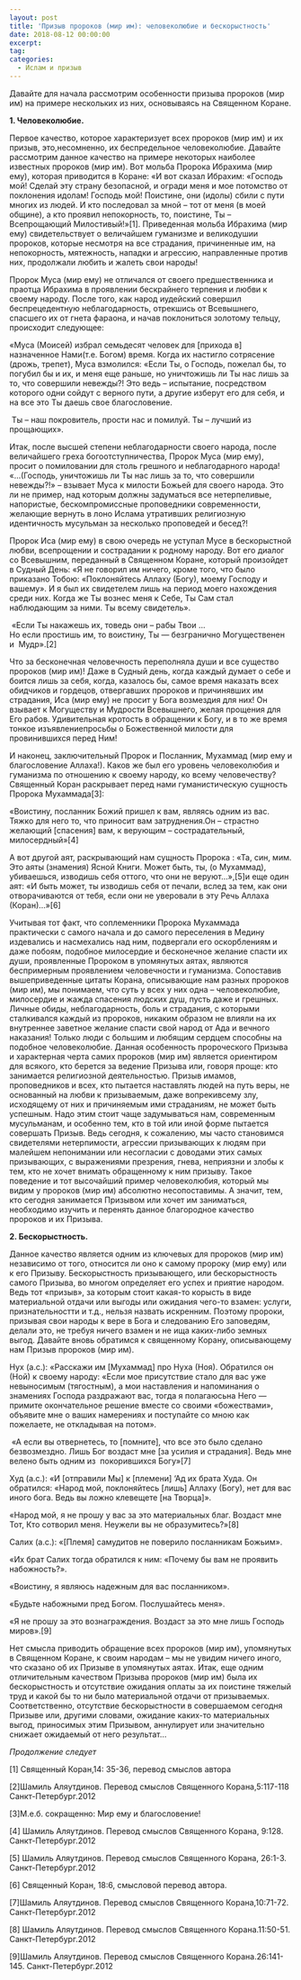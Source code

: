 ```yaml
---
layout: post
title: 'Призыв пророков (мир им): человеколюбие и бескорыстность'
date: 2018-08-12 00:00:00
excerpt:
tag:
categories:
  - Ислам и призыв
---
```


Давайте для начала рассмотрим особенности призыва пророков (мир им) на примере нескольких из них, основываясь на Священном Коране.

**1. Человеколюбие.**

Первое качество, которое характеризует всех пророков (мир им) и их призыв, это,несомненно, их беспредельное человеколюбие. Давайте рассмотрим данное качество на примере некоторых наиболее известных пророков (мир им). Вот мольба Пророка Ибрахима (мир ему), которая приводится в Коране: &laquo;И вот сказал Ибрахим: &laquo;Господь мой! Сделай эту страну безопасной, и огради меня и мое потомство от поклонения идолам! Господь мой! Поистине, они (идолы) сбили с пути многих из людей. И кто последовал за мной – тот от меня (в моей общине), а кто проявил непокорность, то, поистине, Ты – Всепрощающий Милостивый!&raquo;[1]. Приведенная мольба Ибрахима (мир ему) свидетельствует о величайшем гуманизме и великодушии пророков, которые несмотря на все страдания, причиненные им, на непокорность, мятежность, нападки и агрессию, направленные против них, продолжали любить и жалеть свои народы!

Пророк Муса (мир ему) не отличался от своего предшественника и праотца Ибрахима в проявлении бескрайнего терпения и любви к своему народу. После того, как народ иудейский совершил беспрецедентную неблагодарность, отрекшись от Всевышнего, спасшего их от гнета фараона, и начав поклониться золотому тельцу, происходит следующее:

&laquo;Муса (Моисей) избрал семьдесят человек для [прихода в] назначенное Нами(т.е. Богом) время. Когда их настигло сотрясение (дрожь, трепет), Муса взмолился: &laquo;Если Ты, о Господь, пожелал бы, то погубил бы и их, и меня еще раньше, но уничтожишь ли Ты нас лишь за то, что совершили невежды?! Это ведь – испытание, посредством которого одни сойдут с верного пути, а другие изберут его для себя, и на все это Ты даешь свое благословение.

&nbsp;Ты – наш покровитель, прости нас и помилуй. Ты – лучший из прощающих&raquo;.

Итак, после высшей степени неблагодарности своего народа, после величайшего греха богоотступничества, Пророк Муса (мир ему), просит о помиловании для столь грешного и неблагодарного народа! &laquo;…(Господь, уничтожишь ли Ты нас лишь за то, что совершили невежды?!&raquo; – взывает Муса к милости Божьей для своего народа. Это ли не пример, над которым должны задуматься все нетерпеливые, напористые, бескомпромиссные проповедники современности, желающие вернуть в лоно Ислама утративших религиозную идентичность мусульман за несколько проповедей и бесед?!

Пророк Иса (мир ему) в свою очередь не уступал Мусе в бескорыстной любви, всепрощении и сострадании к родному народу. Вот его диалог со Всевышним, переданный в Священном Коране, который произойдет в Судный День: &laquo;Я не говорил им ничего, кроме того, что было приказано Тобою: &laquo;Поклоняйтесь Аллаху (Богу), моему Господу и вашему&raquo;. И я был их свидетелем лишь на период моего нахождения среди них. Когда же Ты вознес меня к Себе, Ты Сам стал наблюдающим за ними. Ты всему свидетель&raquo;.

&nbsp;&laquo;Если Ты накажешь их, товедь они – рабы Твои …<br>Но если простишь им, то воистину, Ты — безгранично Могущественен и&nbsp; Мудр&raquo;.[2]

Что за бесконечная человечность переполняла души и все существо пророков (мир им)! Даже в Судный день, когда каждый думает о себе и боится лишь за себя, когда, казалось бы, самое время наказать всех обидчиков и гордецов, отвергавших пророков и причинявших им страдания, Иса (мир ему) не просит у Бога возмездия для них! Он взывает к Могуществу и Мудрости Всевышнего, желая прощения для Его рабов. Удивительная кротость в обращении к Богу, и в то же время тонкое изъявлениепросьбы о Божественной милости для провинившихся перед Ним!

И наконец, заключительный Пророк и Посланник, Мухаммад (мир ему и благословение Аллаха!). Каков же был его уровень человеколюбия и гуманизма по отношению к своему народу, ко всему человечеству? Священный Коран раскрывает перед нами гуманистическую сущность Пророка Мухаммада[3]:

&laquo;Воистину, посланник Божий пришел к вам, являясь одним из вас. Тяжко для него то, что приносит вам затруднения.Он – страстно желающий [спасения] вам, к верующим – сострадательный, милосердный&raquo;[4]

А вот другой аят, раскрывающий нам сущность Пророка : &laquo;Та, син, мим. Это аяты (знамения) Ясной Книги. Может быть, ты, (о Мухаммад), убиваешься, изводишь себя оттого, что они не веруют…&raquo;,[5]и еще один аят: &laquo;И быть может, ты изводишь себя от печали, вслед за тем, как они отворачиваются от тебя, если они не уверовали в эту Речь Аллаха (Коран)…&raquo;[6]

Учитывая тот факт, что соплеменники Пророка Мухаммада&nbsp; практически с самого начала и до самого переселения в Медину издевались и насмехались над ним, подвергали его оскорблениям и даже побоям, подобное милосердие и бесконечное желание спасти их души, проявленные Пророком в упомянутых аятах, являются беспримерным проявлением человечности и гуманизма. Сопоставив вышеприведенные цитаты Корана, описывающие нам разных пророков (мир им), мы понимаем, что суть у всех у них одна – человеколюбие, милосердие и жажда спасения людских душ, пусть даже и грешных. Личные обиды, неблагодарность, боль и страдания, с которыми сталкивался каждый из пророков, никаким образом не влияли на их внутреннее заветное желание спасти свой народ от Ада и вечного наказания! Только люди с большим и любящим сердцем способны на подобное человеколюбие. Данная особенность пророческого Призыва и характерная черта самих пророков (мир им) является ориентиром для всякого, кто берется за ведение Призыва или, говоря проще: кто занимается религиозной деятельностью. Призыв имамов, проповедников и всех, кто пытается наставлять людей на путь веры, не основанный на любви к призываемым, даже вопрекивсему злу, исходящему от них и причиняемым ими страданиям, не может быть успешным. Надо этим стоит чаще задумываться нам, современным мусульманам, и особенно тем, кто в той или иной форме пытается совершать Призыв. Ведь сегодня, к сожалению, мы часто становимся свидетелями нетерпимости, агрессии призывающих к людям при малейшем непонимании или несогласии с доводами этих самых призывающих, с выражениями презрения, гнева, неприязни и злобы к тем, кто не хочет внимать обращенному к ним призыву. Такое поведение и тот высочайший пример человеколюбия, который мы видим у пророков (мир им) абсолютно несопоставимы. А значит, тем, кто сегодня занимается Призывом или хочет им заниматься, необходимо изучить и перенять данное благородное качество пророков и их Призыва.

**2. Бескорыстность.**

Данное качество является одним из ключевых для пророков (мир им) независимо от того, относится ли оно к самому пророку (мир ему) или к его Призыву. Бескорыстность призывающего, или бескорыстность самого Призыва, во многом определяет его успех и приятие народом. Ведь тот &laquo;призыв&raquo;, за которым стоит какая-то корысть в виде материальной отдачи или выгоды или ожидания чего-то взамен: услуги, признательностти и т.д., нельзя назвать искренним. Поэтому пророки, призывая свои народы к вере в Бога и следованию Его заповедям, делали это, не требуя ничего взамен и не ища каких-либо земных выгод. Давайте вновь обратимся к священному Корану, описывающему нам Призыв пророков (мир им).

Нух (а.с.): &laquo;Расскажи им [Мухаммад] про Нуха (Ноя). Обратился он (Ной) к своему народу: &laquo;Если мое присутствие стало для вас уже невыносимым (тягостным), а мои наставления и напоминания о знамениях Господа раздражают вас, тогда я полагаюсьна Него — примите окончательное решение вместе со своими &laquo;божествами&raquo;, объявите мне о ваших намерениях и поступайте со мною как пожелаете, не откладывая на потом&raquo;.

&nbsp;&laquo;А если вы отвернетесь, то [помните], что все это было сделано безвозмездно. Лишь Бог воздаст мне [за усилия и страдания]. Ведь мне велено быть одним из&nbsp; покорившихся Богу&raquo;[7]

Худ (а.с.): &laquo;И [отправили Мы] к [племени] ‘Ад их брата Худа. Он обратился: &laquo;Народ мой, поклоняйтесь [лишь] Аллаху (Богу), нет для вас иного бога. Ведь вы ложно клевещете [на Творца]&raquo;.

&laquo;Народ мой, я не прошу у вас за это материальных благ. Воздаст мне Тот, Кто сотворил меня. Неужели вы не образумитесь?&raquo;[8]

Салих (а.с.): &laquo;[Племя] самудитов не поверило посланникам Божьим&raquo;.

&laquo;Их брат Салих тогда обратился к ним: &laquo;Почему бы вам не проявить набожность?&raquo;.

&laquo;Воистину, я являюсь надежным для вас посланником&raquo;.

&laquo;Будьте набожными пред Богом. Послушайтесь меня&raquo;.

&laquo;Я не прошу за это вознаграждения. Воздаст за это мне лишь Господь миров&raquo;.[9]

Нет смысла приводить обращение всех пророков (мир им), упомянутых в Священном Коране, к своим народам – мы не увидим ничего иного, что сказано об их Призыве в упомянутых аятах. Итак, еще одним отличительным качеством Призыва пророков (мир им) была их бескорыстность и отсутствие ожидания оплаты за их поистине тяжелый труд и какой бы то ни было материальной отдачи от призываемых. Соответственно, отсутствие бескорыстности в совершаемом сегодня Призыве или, другими словами, ожидание каких-то материальных выгод, приносимых этим Призывом, аннулирует или значительно снижает ожидаемый от него результат…

*Продолжение следует*

[1] Священный Коран,14: 35-36, перевод смыслов автора

[2]Шамиль Аляутдинов. Перевод смыслов Священного Корана,5:117-118 Санкт-Петербург.2012

[3]М.е.б. сокращенно: Мир ему и благословение!

[4] Шамиль Аляутдинов. Перевод смыслов Священного Корана, 9:128. Санкт-Петербург.2012

[5] Шамиль Аляутдинов. Перевод смыслов Священного Корана, 26:1-3. Санкт-Петербург.2012

[6] Священный Коран, 18:6, смысловой перевод автора.

[7]Шамиль Аляутдинов. Перевод смыслов Священного Корана,10:71-72. Санкт-Петербург.2012

[8] Шамиль Аляутдинов. Перевод смыслов Священного Корана.11:50-51. Санкт-Петербург.2012

[9]Шамиль Аляутдинов. Перевод смыслов Священного Корана.26:141-145. Санкт-Петербург.2012
